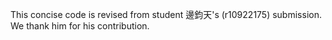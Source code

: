 This concise code is revised from student 邊鈞天's (r10922175) submission. We thank him for his contribution.